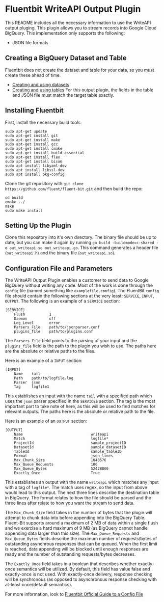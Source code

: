 # Fluentbit WriteAPI Output Plugin

This README includes all the necessary information to use the WriteAPI output pluging. This plugin allows you to stream records into Google Cloud BigQuery. This implementation only supports the following:
- JSON file formats

## Creating a BigQuery Dataset and Table
Fluentbit does not create the dataset and table for your data, so you must create these ahead of time. 
- [Creating and using datasets](https://cloud.google.com/bigquery/docs/datasets)
- [Creating and using tables](https://cloud.google.com/bigquery/docs/tables)
For this output plugin, the fields in the table and JSON file must match the target table exactly.

## Installing Fluentbit
First, install the necessary build tools:
```
sudo apt-get update
sudo apt-get install git
sudo apt-get install make
sudo apt-get install gcc
sudo apt-get install cmake
sudo apt-get install build-essential
sudo apt-get install flex
sudo apt-get install bison
sudo apt install libyaml-dev
sudo apt install libssl-dev
sudo apt install pkg-config
```

Clone the git repository with `git clone  https://github.com/fluent/fluent-bit.git` and then build the repo:
```
cd build
cmake ../
make
sudo make install
```

## Setting Up the Plugin
Clone this repository into it's own directory. The binary file should be up to date, but you can make it again by running `go build -buildmode=c-shared -o out_writeapi.so out_writeapi.go`. This command generates a header file (`out_writeapi.h`) and the binary file (`out_writeapi.so`).

## Configuration File and Parameters
The WriteAPI Output Plugin enables a customer to send data to Google BigQuery without writing any code. Most of the work is done through the `config` file (named something like `examplefile.config`). The FluentBit `config` file should contain the following sections at the very least: `SERVICE`, `INPUT`, `OUTPUT`. The following is an example of a `SERVICE` section:
```
[SERVICE]
    Flush           1
    Daemon          off
    Log_Level       error
    Parsers_File    path/to/jsonparser.conf
    plugins_file    path/to/plugins.conf
```
The `Parsers_File` field points to the parsing of your input and the `plugins_file` field is the path to the plugin you wish to use. The paths here are the absolute or relative paths to the files.

Here is an example of a `INPUT` section:
```
[INPUT]
    Name    tail
    Path    path/to/logfile.log
    Parser  json
    Tag     logfile1
```
This establishes an input with the name `tail` with a specified path which uses the `json` parser specified in the `SERVICES` section. The tag is the most important part to take note of here, as this will be used to find matches for relevant outputs. The paths here is the absolute or relative path to the file. 

Here is an example of an `OUTPUT` section:
```
[OUTPUT]
    Name                               writeapi
    Match                              logfile*
    ProjectId                          sample_projectID
    DatasetId                          sample_datasetID
    TableId                            sample_tableID
    Format                             json_lines
    Max_Chunk_Size                     1048576
    Max_Queue_Requests                 100
    Max_Queue_Bytes                    52428800
    Exactly_Once                       True
```
This establishes an output with the name `writeapi` which matches any input with a tag of `logfile*`. The match uses regex, so the input from above would lead to this output. The next three lines describe the destination table in BigQuery. The format relates to how the file should be parsed and the three lines after relate to how you want the stream to send data.

The `Max_Chunk_Size` field takes in the number of bytes that the plugin will attempt to chunk data into before appending into the BigQuery Table. Fluent-Bit supports around a maximum of 2 MB of data within a single flush and we exercise a hard maximum of 9 MB (as BigQuery cannot handle appending data larger than this size). The `Max_Queue_Requests` and `Max_Queue_Bytes` fields describe the maximum number of requests/bytes of outstanding asynchrous responses that can be queued. When the first limit is reached, data appending will be blocked until enough responses are ready and the number of outstanding requests/bytes decreases. 

The `Exactly_Once` field takes in a boolean that describes whether exactly-once semantics will be utilized. By default, this field has value false and exactly-once is not used. With exactly-once delivery, response checking will be synchronous (as opposed to asynchronous response checking with at-least once/default semantics).

For more information, look to [Fluentbit Official Guide to a Config File](https://docs.fluentbit.io/manual/administration/configuring-fluent-bit/classic-mode/configuration-file)
